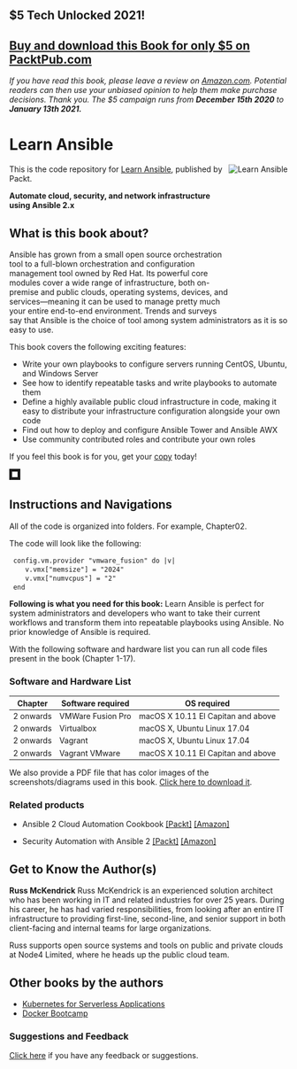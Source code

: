## $5 Tech Unlocked 2021!
[Buy and download this Book for only $5 on PacktPub.com](https://www.packtpub.com/product/learn-ansible/9781788998758)
-----
*If you have read this book, please leave a review on [Amazon.com](https://www.amazon.com/gp/product/1788998758).     Potential readers can then use your unbiased opinion to help them make purchase decisions. Thank you. The $5 campaign         runs from __December 15th 2020__ to __January 13th 2021.__*

# Learn Ansible

<a href="https://www.packtpub.com/virtualization-and-cloud/learn-ansible-fundamentals-ansible-2x?utm_source=github&utm_medium=repository&utm_campaign=9781788998758"><img src="https://d255esdrn735hr.cloudfront.net/sites/default/files/imagecache/ppv4_main_book_cover/B10178_MockupCover_New.png" alt="Learn Ansible" height="256px" align="right"></a>

This is the code repository for [Learn Ansible](https://www.packtpub.com/virtualization-and-cloud/learn-ansible-fundamentals-ansible-2x?utm_source=github&utm_medium=repository&utm_campaign=9781788998758), published by Packt.

**Automate cloud, security, and network infrastructure using Ansible 2.x**

## What is this book about?
Ansible has grown from a small open source orchestration tool to a full-blown orchestration and configuration management tool owned by Red Hat. Its powerful core modules cover a wide range of infrastructure, both on-premise and public clouds, operating systems, devices, and services—meaning it can be used to manage pretty much your entire end-to-end environment. Trends and surveys say that Ansible is the choice of tool among system administrators as it is so easy to use.

This book covers the following exciting features: 
* Write your own playbooks to configure servers running CentOS, Ubuntu, and Windows Server
* See how to identify repeatable tasks and write playbooks to automate them
* Define a highly available public cloud infrastructure in code, making it easy to distribute your infrastructure configuration alongside your own code
* Find out how to deploy and configure Ansible Tower and Ansible AWX
* Use community contributed roles and contribute your own roles

If you feel this book is for you, get your [copy](https://www.amazon.com/dp/1788998758) today!

<a href="https://www.packtpub.com/?utm_source=github&utm_medium=banner&utm_campaign=GitHubBanner"><img src="https://raw.githubusercontent.com/PacktPublishing/GitHub/master/GitHub.png" 
alt="https://www.packtpub.com/" border="5" /></a>


## Instructions and Navigations
All of the code is organized into folders. For example, Chapter02.

The code will look like the following:
```
 config.vm.provider "vmware_fusion" do |v|
    v.vmx["memsize"] = "2024"
    v.vmx["numvcpus"] = "2"
 end
```

**Following is what you need for this book:**
Learn Ansible is perfect for system administrators and developers who want to take their current workflows and transform them into repeatable playbooks using Ansible. No prior knowledge of Ansible is required.

With the following software and hardware list you can run all code files present in the book (Chapter 1-17).

### Software and Hardware List

| Chapter  | Software required                   | OS required                        |
| -------- | ------------------------------------| -----------------------------------|
| 2 onwards| VMWare Fusion Pro                   | macOS X 10.11 El Capitan and above |
| 2 onwards| Virtualbox                          | macOS X, Ubuntu Linux 17.04        |
| 2 onwards| Vagrant                             | macOS X, Ubuntu Linux 17.04        |
| 2 onwards| Vagrant VMware                      | macOS X 10.11 El Capitan and above |


We also provide a PDF file that has color images of the screenshots/diagrams used in this book. [Click here to download it](https://www.packtpub.com/sites/default/files/downloads/LearnAnsible_ColorImages.pdf).

### Related products <Paste books from the Other books you may enjoy section>
* Ansible 2 Cloud Automation Cookbook [[Packt]](https://www.packtpub.com/virtualization-and-cloud/ansible-2-cloud-automation-cookbook?utm_source=github&utm_medium=repository&utm_campaign=9781788295826) [[Amazon]](https://www.amazon.com/dp/178829582X)

* Security Automation with Ansible 2 [[Packt]](https://www.packtpub.com/virtualization-and-cloud/security-automation-ansible-2?utm_source=github&utm_medium=repository&utm_campaign=9781788394512) [[Amazon]](https://www.amazon.com/dp/1788394518)

## Get to Know the Author(s)
**Russ McKendrick**
Russ McKendrick is an experienced solution architect who has been working in IT and related industries for over 25 years. During his career, he has had varied responsibilities, from looking after an entire IT infrastructure to providing first-line, second-line, and senior support in both client-facing and internal teams for large organizations.

Russ supports open source systems and tools on public and private clouds at Node4 Limited, where he heads up the public cloud team.



## Other books by the authors
* [Kubernetes for Serverless Applications](https://www.packtpub.com/networking-and-servers/kubernetes-serverless-applications?utm_source=github&utm_medium=repository&utm_campaign=9781788620376)
* [Docker Bootcamp](https://www.packtpub.com/virtualization-and-cloud/docker-bootcamp?utm_source=github&utm_medium=repository&utm_campaign=9781787286986)

### Suggestions and Feedback
[Click here](https://docs.google.com/forms/d/e/1FAIpQLSdy7dATC6QmEL81FIUuymZ0Wy9vH1jHkvpY57OiMeKGqib_Ow/viewform) if you have any feedback or suggestions.

